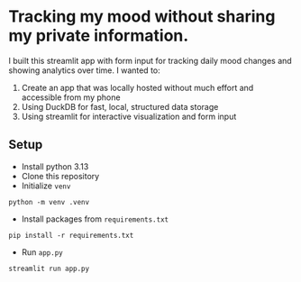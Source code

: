 # Tracking my mood without sharing my private information.
I built this streamlit app with form input for tracking daily mood changes and showing analytics over time. I wanted to:

1. Create an app that was locally hosted without much effort and accessible from my phone
2. Using DuckDB for fast, local, structured data storage
3. Using streamlit for interactive visualization and form input

## Setup
- Install python 3.13
- Clone this repository
- Initialize `venv`

```shell
python -m venv .venv
```

- Install packages from `requirements.txt`

```shell
pip install -r requirements.txt
```

- Run `app.py`

```shell
streamlit run app.py
```
